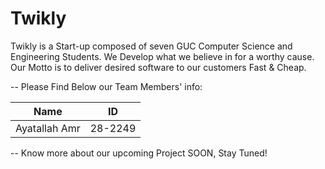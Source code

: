 Twikly
======

Twikly is a Start-up composed of seven GUC Computer Science and Engineering Students. We Develop what we believe in for a worthy cause. Our Motto is to deliver desired software to our customers Fast & Cheap.

 -- Please Find Below our Team Members' info:
 
Name  | ID
------------- | -------------
Ayatallah Amr  | 28-2249

-- Know more about our upcoming Project SOON, Stay Tuned!
